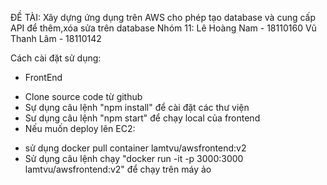 ĐỀ TÀI: Xây dựng ứng dụng trên AWS cho phép tạo database và cung cấp API để thêm,xóa sửa trên database
Nhóm 11:
Lê Hoàng Nam - 18110160
Vũ Thanh Lâm - 18110142

Cách cài đặt sử dụng:
- FrontEnd
 + Clone source code từ github
 + Sự dụng câu lệnh "npm install" để cài đặt các thư viện
 + Sư dụng câu lệnh "npm start" để chạy local của frontend
 + Nếu muốn deploy lên EC2:
  - sử dụng docker pull container lamtvu/awsfrontend:v2
  - Sử dụng câu lệnh chạy "docker run -it -p 3000:3000 lamtvu/awsfrontend:v2" để chạy trên máy ảo

